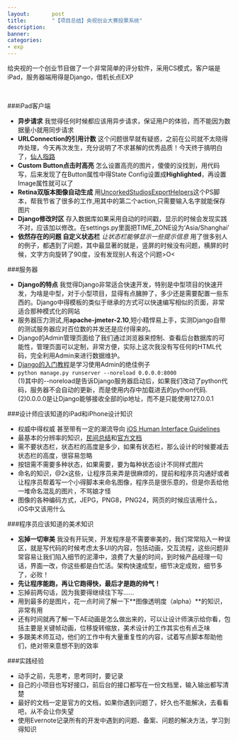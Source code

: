 ```yaml
---
layout:       post
title:        "【项目总结】央视创业大赛投票系统"
description: 
banner: 
categories: 
- exp
---
```



给央视的一个创业节目做了一个非常简单的评分软件，采用CS模式，客户端是iPad，服务器端用得是Django，借机长点EXP  

<br />

###iPad客户端  

- **异步请求** 我觉得任何时候都应该用异步请求，保证用户的体验，而不能因为数据量小就用同步请求
- **URLConnection的引用计数** 这个问题很早就有疑惑，之前在公司就不太晓得咋处理，今天再次发生，充分说明了不求甚解的优秀品质！今天终于搞明白了，[仙人指路](http://stackoverflow.com/questions/1632168/when-to-call-release-on-nsurlconnection-delegate)
- **Custom Button点击时高亮** 怎么设置高亮的图片，傻傻的没找到，用代码写，后来发现了在Button属性中得State Config设置成**Highlighted**，再设置Image属性就可以了
- **Retina双版本图像自动生成** 用[UncorkedStudiosExportHelpers](http://uncorkedstudios.com/blog/best-photoshop-export-action-ever)这个PS脚本，帮我节省了很多的工作,用其中的第二个action,只需要输入名字就能保存图片
- **Django修改时区** 存入数据库如果采用自动的时间戳，显示的时候会发现实践不对，应该加以修改。在settings.py里面把TIME_ZONE设为‘Asia/Shanghai’
- **依然存在的问题 自定义状态栏** *让状态栏能够显示一些提示信息* 用了很多别人的例子，都遇到了问题，其中最显著的就是，竖屏的时候没有问题，横屏的时候，文字方向旋转了90度，没有发现别人有这个问题>O<


###服务器  
- **Django的特点** 我觉得Django非常适合快速开发，特别是中型项目的快速开发，为啥是中型，对于小型项目，显得有点臃肿了，多少还是需要配置一些东西的。Django中得模板的类似于继承的方式可以快速编写相似的页面，非常适合那种模式化的网站
- 服务器压力测试,用**apache-jmeter-2.10**,短小精悍易上手，实测Django自带的测试服务器应对百位数的并发还是应付得来的。
- Django的Admin管理页面给了我们通过浏览器来控制、查看后台数据库的可能性，管理页面可以定制，非常方便，实际上这次我没有写任何的HTML代码，完全利用Admin来进行数据维护。
- [Django的入门教程](https://docs.djangoproject.com/en/1.6/intro/tutorial02/)是学习使用Admin的绝佳例子
- `python manage.py runserver --noreload 0.0.0.0:8000`  
(1)其中的--noreload是告诉Django服务器启动后，如果我们改动了python代码，服务器不会自动的更新，而是使用内存中加载进去的python代码.
(2)0.0.0.0是让Django能够接收全部的ip地址，而不是只能使用127.0.0.1

###设计师应该知道的iPad和iPhone设计知识  
- 权威中得权威 甚至带有一定的潮流导向 [iOS Human Interface Guidelines](https://developer.apple.com/library/ios/documentation/UserExperience/Conceptual/MobileHIG/index.html#//apple_ref/doc/uid/TP40006556)
- 最基本的分辨率的知识，[民间总结](http://www.iosres.com/)和[官方文档](https://developer.apple.com/library/ios/documentation/userexperience/conceptual/mobilehig/IconMatrix.html)
- 需不要状态栏，状态栏的高度是多少，如果有状态栏，那么设计的时候要减去状态栏的高度，很容易忽略
- 按钮需不需要多种状态，如果需要，要为每种状态设计不同样式图片
- 命名的知识，@2x这些，让程序员来弄是很麻烦的，提前和程序员沟通好或者让程序员帮着写一个小得脚本来命名图像，程序员是很乐意的，但是你丢给他一堆命名混乱的图片，不骂娘才怪
- 图像的各种编码方式，JEPG，PNG8，PNG24，网页的时候应该用什么，iOS中又该用什么

###程序员应该知道的美术知识  
- **忘掉一切审美** 我没有开玩笑，开发程序是不需要审美的，我们常常陷入一种误区，就是写代码的时候考虑太多UI的内容，包括动画，交互流程，这些问题非常容易让我们陷入细节的泥潭中，浪费了大量的时间，到时候产品经理一句话，界面一改，你这些都是白忙活。架构快速成型，细节决定成败，细节多了，必败！
- **先让程序能跑，再让它跑得快，最后才是跑的帅气！**
- 忘掉前两句话，因为我要得继续往下写……
- 用到最多的是图片，花一点时间了解一下**图像透明度（alpha）**的知识，非常有用
- 还有时间就再了解一下AE动画是怎么做出来的，可以让设计师演示给你看，包括主要是关键帧动画，位移旋转缩放，美术设计的工作其实也有点乏味
- 多跟美术师互动，他们的工作中有大量重复性的内容，试着写点脚本帮助他们，绝对带来意想不到的效率


###实践经验  
- 动手之前，先思考，思考同时，要记录
- 自己的小项目也写好接口，前后台的接口都写在一份文档里，输入输出都写清楚
- 最好的文档一定是官方的文档，如果你遇到问题了，好久也不能解决，去看看吧，从不会让你失望
- 使用Evernote记录所有的开发中遇到的问题、备案、问题的解决方法，学习到得知识

